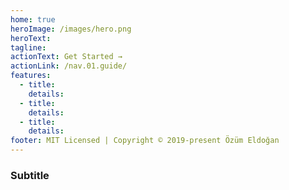 ```yaml
---
home: true
heroImage: /images/hero.png
heroText:
tagline:
actionText: Get Started →
actionLink: /nav.01.guide/
features:
  - title:
    details:
  - title:
    details:
  - title:
    details:
footer: MIT Licensed | Copyright © 2019-present Özüm Eldoğan
---
```


### Subtitle

```ts

```
